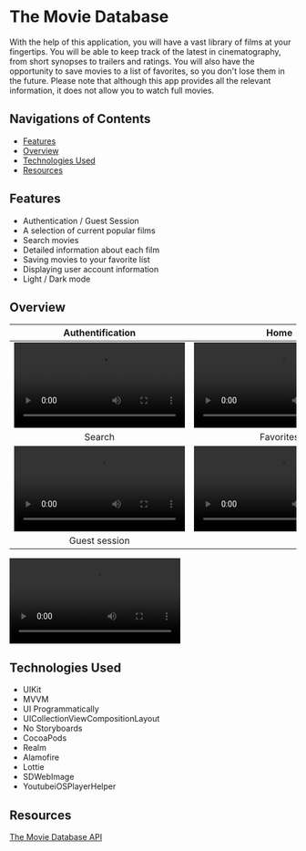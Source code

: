 # The Movie Database

With the help of this application, you will have a vast library of films at your fingertips. You will be able to keep track of the latest in cinematography, from short synopses to trailers and ratings. You will also have the opportunity to save movies to a list of favorites, so you don't lose them in the future. Please note that although this app provides all the relevant information, it does not allow you to watch full movies.

## Navigations of Contents
* [Features](#features)
* [Overview](#overview)
* [Technologies Used](#technologies-used)
* [Resources](#resources)

## Features
- Authentication / Guest Session
- A selection of current popular films
- Search movies
- Detailed information about each film
- Saving movies to your favorite list
- Displaying user account information
- Light / Dark mode

## Overview

| Authentification | Home | Details 
|:--------:|:--------:|:--------:
![Authentification](https://user-images.githubusercontent.com/90319029/227507213-43eebfb2-56ba-4cc1-ba74-b8f6c940ce95.mp4) | ![Home](https://user-images.githubusercontent.com/90319029/227507796-78a965ad-167e-44db-89b6-69b08ccba18f.mp4) | ![Details](https://user-images.githubusercontent.com/90319029/227508115-55bf5eb1-d8a8-433f-97bc-c9e7e755ac2c.mp4) |
| Search | Favorites | Settings |
 ![Search](https://user-images.githubusercontent.com/90319029/227508669-585dee3c-c41b-43ad-965b-3309eaca4341.mp4) | ![Favorites](https://user-images.githubusercontent.com/90319029/227508876-fde346dc-192b-4ac2-a7f3-19ab0f604496.mp4) | ![Settings](https://user-images.githubusercontent.com/90319029/227509506-6a994ea3-e531-4e97-8973-c4b3116a1437.mp4) |
 | Guest session| 
 ![Guest session](https://user-images.githubusercontent.com/90319029/227509354-1bafe3f5-5fea-4bc5-b0cb-7dce934fec4f.mp4)

## Technologies Used
- UIKit
- MVVM
- UI Programmatically
- UICollectionViewCompositionLayout
- No Storyboards
- CocoaPods
- Realm
- Alamofire
- Lottie
- SDWebImage
- YoutubeiOSPlayerHelper

## Resources
[The Movie Database API](https://www.themoviedb.org/documentation/api)

